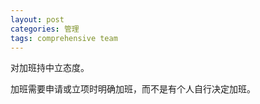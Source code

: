 ```yaml
---
layout: post
categories: 管理
tags: comprehensive team
---
```


对加班持中立态度。

加班需要申请或立项时明确加班，而不是有个人自行决定加班。